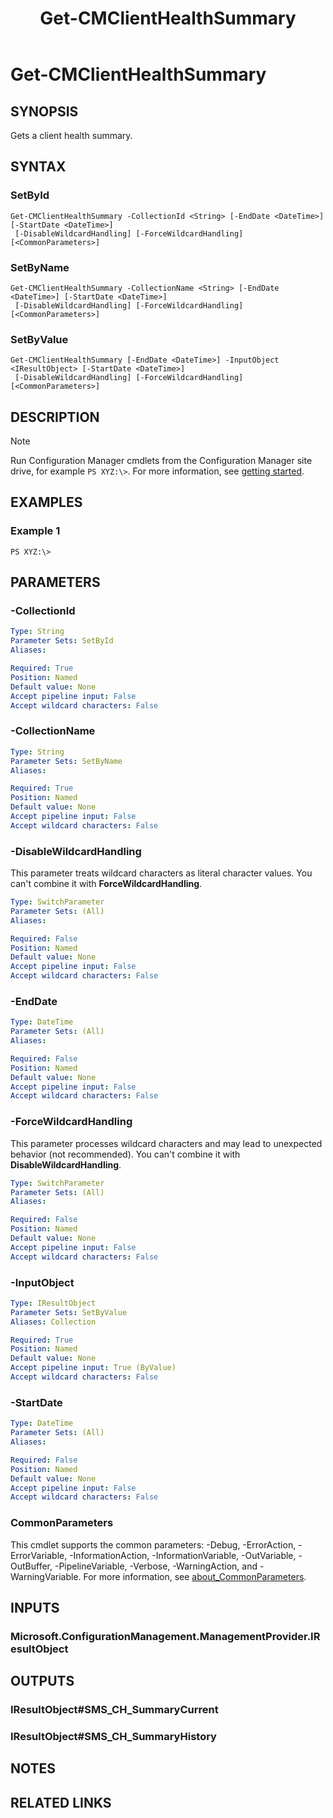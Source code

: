 ﻿---
description: Gets a client health summary.
external help file: AdminUI.PS.dll-Help.xml
Module Name: ConfigurationManager
ms.date: 05/02/2019
schema: 2.0.0
title: Get-CMClientHealthSummary
---

# Get-CMClientHealthSummary

## SYNOPSIS
Gets a client health summary.

## SYNTAX

### SetById
```
Get-CMClientHealthSummary -CollectionId <String> [-EndDate <DateTime>] [-StartDate <DateTime>]
 [-DisableWildcardHandling] [-ForceWildcardHandling] [<CommonParameters>]
```

### SetByName
```
Get-CMClientHealthSummary -CollectionName <String> [-EndDate <DateTime>] [-StartDate <DateTime>]
 [-DisableWildcardHandling] [-ForceWildcardHandling] [<CommonParameters>]
```

### SetByValue
```
Get-CMClientHealthSummary [-EndDate <DateTime>] -InputObject <IResultObject> [-StartDate <DateTime>]
 [-DisableWildcardHandling] [-ForceWildcardHandling] [<CommonParameters>]
```

## DESCRIPTION

> [!NOTE]
> Run Configuration Manager cmdlets from the Configuration Manager site drive, for example `PS XYZ:\>`. For more information, see [getting started](/powershell/sccm/overview).

## EXAMPLES

### Example 1
```
PS XYZ:\>
```

## PARAMETERS

### -CollectionId
```yaml
Type: String
Parameter Sets: SetById
Aliases:

Required: True
Position: Named
Default value: None
Accept pipeline input: False
Accept wildcard characters: False
```

### -CollectionName
```yaml
Type: String
Parameter Sets: SetByName
Aliases:

Required: True
Position: Named
Default value: None
Accept pipeline input: False
Accept wildcard characters: False
```

### -DisableWildcardHandling

This parameter treats wildcard characters as literal character values. You can't combine it with **ForceWildcardHandling**.

```yaml
Type: SwitchParameter
Parameter Sets: (All)
Aliases:

Required: False
Position: Named
Default value: None
Accept pipeline input: False
Accept wildcard characters: False
```

### -EndDate
```yaml
Type: DateTime
Parameter Sets: (All)
Aliases:

Required: False
Position: Named
Default value: None
Accept pipeline input: False
Accept wildcard characters: False
```

### -ForceWildcardHandling

This parameter processes wildcard characters and may lead to unexpected behavior (not recommended). You can't combine it with **DisableWildcardHandling**.

```yaml
Type: SwitchParameter
Parameter Sets: (All)
Aliases:

Required: False
Position: Named
Default value: None
Accept pipeline input: False
Accept wildcard characters: False
```

### -InputObject
```yaml
Type: IResultObject
Parameter Sets: SetByValue
Aliases: Collection

Required: True
Position: Named
Default value: None
Accept pipeline input: True (ByValue)
Accept wildcard characters: False
```

### -StartDate
```yaml
Type: DateTime
Parameter Sets: (All)
Aliases:

Required: False
Position: Named
Default value: None
Accept pipeline input: False
Accept wildcard characters: False
```

### CommonParameters
This cmdlet supports the common parameters: -Debug, -ErrorAction, -ErrorVariable, -InformationAction, -InformationVariable, -OutVariable, -OutBuffer, -PipelineVariable, -Verbose, -WarningAction, and -WarningVariable. For more information, see [about_CommonParameters](http://go.microsoft.com/fwlink/?LinkID=113216).

## INPUTS

### Microsoft.ConfigurationManagement.ManagementProvider.IResultObject
## OUTPUTS

### IResultObject#SMS_CH_SummaryCurrent
### IResultObject#SMS_CH_SummaryHistory
## NOTES

## RELATED LINKS
